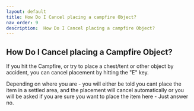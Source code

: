 ```yaml
---
layout: default
title: How Do I Cancel placing a campfire Object?
nav_order: 9
description:  How Do I Cancel placing a campfire Object?
---
```


##  How Do I Cancel placing a Campfire Object?

If you hit the Campfire, or try to place a chest/tent or other object by accident, you can cancel placement by hitting the "E" key.

Depending on where you are - you will either be told you cant place the item in a settled area, and the placement will cancel automatically or you will be asked if you are sure you want to place the item here - Just answer no.
